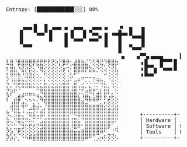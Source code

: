 <pre>
   
   Entropy: [████████████░░░] 88%                                         ███▄    █▓██   ██▓ ▄████▄  ▒██   ██▒
                                                                          ██ ▀█   █ ▒██  ██▒▒██▀ ▀█  ▒▒ █ █ ▒░
                                                                         ▓██  ▀█ ██▒ ▒██ ██░▒▓█    ▄ ░░  █   ░
        ▗▄▄▖█  ▐▌ ▄▄▄ ▄  ▄▄▄   ▄▄▄ ▄    ■  ▄   ▄                         ▓██▒  ▐▌██▒ ░ ▐██▓░▒▓▓▄ ▄██▒ ░ █ █ ▒
       ▐▌   ▀▄▄▞▘█    ▄ █   █ ▀▄▄  ▄ ▗▄▟▙▄▖█   █                         ▒██░   ▓██░ ░ ██▒▓░▒ ▓███▀ ░▒██▒ ▒██▒ 
       ▐▌        █    █ ▀▄▄▄▀ ▄▄▄▀ █   ▐▌   ▀▀▀█                         ░ ▒░   ▒ ▒   ██▒▒▒ ░ ░▒ ▒  ░▒▒ ░ ░▓ ░
       ▝▚▄▄▖          █            █   ▐▌  ▄   █                         ░ ░░   ░ ▒░▓██ ░▒░   ░  ▒   ░░   ░▒ ░ 
                                       ▐▌   ▀▀▀                             ░   ░ ░ ▒ ▒ ░░  ░         ░    ░
                                        ▗▖   ▗▞▀▚▖▄▄▄▄     ▐▌ ▄▄▄               ░ ░ ░     ░ ░       ░    ░
   ⣇⣿⠘⣿⣿⣿⡿⡿⣟⣟⢟⢟⢝⠵⡝⣿⡿⢂⣼⣿⣷⣌⠩⡫⡻⣝⠹⢿⣿⣷       ▗▐▌   ▐▛▀▀▘█   █    ▐▌▀▄▄                          ░ ░     ░
   ⡆⣿⣆⠱⣝⡵⣝⢅⠙⣿⢕⢕⢕⢕⢝⣥⢒⠅⣿⣿⣿⡿⣳⣌⠪⡪⣡⢑⢝⣇       ▗▐▛▀▚▖▝▚▄▄▖█   █ ▗▞▀▜▌▄▄▄▀        
   ⡆⣿⣿⣦⠹⣳⣳⣕⢅⠈⢗⢕⢕⢕⢕⢕⢈⢆⠟⠋⠉⠁⠉⠉⠁⠈⠼⢐⢕⢽       ▗▐▙▄▞▘           ▝▚▄▟▌         
   ⡗⢰⣶⣶⣦⣝⢝⢕⢕⠅⡆⢕⢕⢕⢕⢕⣴⠏⣠⡶⠛⡉⡉⡛⢶⣦⡀⠐⣕⢕                       ▄▄▄ ▄▄▄▄  ▗▞▀▜▌▗▞▀▘▗▞▀▚▖   ■  ▄ ▄▄▄▄  ▗▞▀▚▖
   ⡝⡄⢻⢟⣿⣿⣷⣕⣕⣅⣿⣔⣕⣵⣵⣿⣿⢠⣿⢠⣮⡈⣌⠨⠅⠹⣷⡀⢱⢕                      ▀▄▄  █   █ ▝▚▄▟▌▝▚▄▖▐▛▀▀▘▗▄▟▙▄▖▄ █ █ █ ▐▛▀▀▘
   ⡝⡵⠟⠈⢀⣀⣀⡀⠉⢿⣿⣿⣿⣿⣿⣿⣿⣼⣿⢈⡋⠴⢿⡟⣡⡇⣿⡇⡀⢕                      ▄▄▄▀ █▄▄▄▀          ▝▚▄▄▖  ▐▌  █ █   █ ▝▚▄▄▖
   ⡝⠁⣠⣾⠟⡉⡉⡉⠻⣦⣻⣿⣿⣿⣿⣿⣿⣿⣿⣧⠸⣿⣦⣥⣿⡇⡿⣰⢗⢄                           █                     ▐▌  █            
   ⠁⢰⣿⡏⣴⣌⠈⣌⠡⠈⢻⣿⣿⣿⣿⣿⣿⣿⣿⣿⣿⣬⣉⣉⣁⣄⢖⢕⢕⢕                           ▀                     ▐▌
   ⡀⢻⣿⡇⢙⠁⠴⢿⡟⣡⡆⣿⣿⣿⣿⣿⣿⣿⣿⣿⣿⣿⣿⣿⣿⣿⣷⣵⣵⣿
   ⡻⣄⣻⣿⣌⠘⢿⣷⣥⣿⠇⣿⣿⣿⣿⣿⣿⠛⠻⣿⣿⣿⣿⣿⣿⣿⣿⣿⣿⣿       +----------+---------------------------+  ┌──────────── Tech ────────────┐
   ⣷⢄⠻⣿⣟⠿⠦⠍⠉⣡⣾⣿⣿⣿⣿⣿⣿⢸⣿⣦⠙⣿⣿⣿⣿⣿⣿⣿⣿⠟       │ Hardware │ i5 12500H, RTX 3050 (4GB) │  │ React, Next, Tailwind, Node, │
   ⡕⡑⣑⣈⣻⢗⢟⢞⢝⣻⣿⣿⣿⣿⣿⣿⣿⠸⣿⠿⠃⣿⣿⣿⣿⣿⣿⡿⠁⣠       │ Software │ Linux (Arch btw), NVIM    │  │ Postgres, Redis, GraphQL, WS,│
   ⡝⡵⡈⢟⢕⢕⢕⢕⣵⣿⣿⣿⣿⣿⣿⣿⣿⣿⣶⣶⣿⣿⣿⣿⣿⠿⠋⣀⣈⠙       │ Tools    │ Docker, Git, Postman      │  │ tRPC, REST, TypeScript, SQL  │
   ⡝⡵⡕⡀⠑⠳⠿⣿⣿⣿⣿⣿⣿⣿⣿⣿⣿⣿⣿⣿⣿⠿⠛⢉⡠⡲⡫⡪⡪⡣       +----------+---------------------------+  └──────────────────────────────┘
                                       
</pre>

